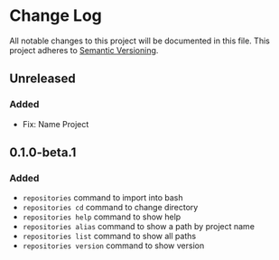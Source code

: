 # Change Log
All notable changes to this project will be documented in this file.
This project adheres to [Semantic Versioning](http://semver.org/).

## Unreleased
### Added

 - Fix: Name Project

## 0.1.0-beta.1
### Added

 - `repositories` command to import into bash
 - `repositories cd` command to change directory
 - `repositories help` command to show help
 - `repositories alias` command to show a path by project name 
 - `repositories list` command to show all paths 
 - `repositories version` command to show version 

